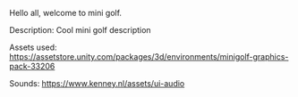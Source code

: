 Hello all, welcome to mini golf.

Description:
Cool mini golf description

Assets used:
https://assetstore.unity.com/packages/3d/environments/minigolf-graphics-pack-33206

Sounds:
https://www.kenney.nl/assets/ui-audio
